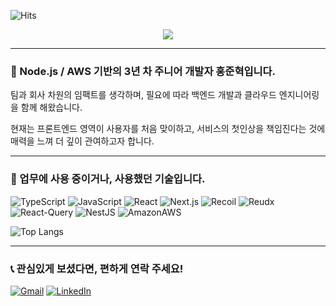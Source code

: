 ![Hits](https://hits.seeyoufarm.com/api/count/incr/badge.svg?url=https%3A%2F%2Fgithub.com%2Fato-m-a&count_bg=%2379C83D&title_bg=%23555555&icon=&icon_color=%23E7E7E7&title=hits&edge_flat=false)

<!-- Hello -->
<div align="center">
  <a href="https://ato-m-a.me">
    <img src="https://capsule-render.vercel.app/api?type=soft&color=auto&height=100&section=header&text=👋%20Hi%20there&fontSize=50&animation=blinking" />
  </a>
</div>

<hr />

### 👋 Node.js / AWS 기반의 3년 차 주니어 개발자 홍준혁입니다.

팀과 회사 차원의 임팩트를 생각하며, 필요에 따라 백엔드 개발과 클라우드 엔지니어링을 함께 해왔습니다.

현재는 프론트엔드 영역이 사용자를 처음 맞이하고, 서비스의 첫인상을 책임진다는 것에 매력을 느껴 더 깊이 관여하고자 합니다.

<hr />

<!-- Tech Stack -->
### 🌟 업무에 사용 중이거나, 사용했던 기술입니다.

![TypeScript](https://img.shields.io/badge/TypeScript-language-007ACC?logo=TypeScript)
![JavaScript](https://img.shields.io/badge/JavaScript-language-F7DF1E?logo=JavaScript)
![React](https://img.shields.io/badge/React-frontend-61DAFB?logo=React)
![Next.js](https://img.shields.io/badge/Next.js-frontend-000000?logo=Next.js)
![Recoil](https://img.shields.io/badge/Recoil-state-3577E5?logo=Recoil)
![Reudx](https://img.shields.io/badge/Redux-state-764ABC?logo=Redux)
![React-Query](https://img.shields.io/badge/React%20Query-state-EF4444?logo=React-Query)
![NestJS](https://img.shields.io/badge/NestJS-backend-E0234D?logo=NestJS)
![AmazonAWS](https://img.shields.io/badge/AmazonAWS-cloud-FF9900?logo=AmazonAWS)

![Top Langs](https://github-readme-stats.vercel.app/api/top-langs/?username=ato-m-a&layout=compact&theme=tokyonight)

<hr />

<!-- Contact -->
### 📞 관심있게 보셨다면, 편하게 연락 주세요!

[![Gmail](https://img.shields.io/badge/%20-Send%20Mail-black?color=14171A&labelColor=ef5350&logo=gmail&logoColor=ffffff)](mailto:atomjh0295@gmail.com)
[![LinkedIn](https://img.shields.io/badge/%20-LinkedIn-black?color=14171A&labelColor=0077b5&logo=linkedin&logoColor=ffffff)](https://www.linkedin.com/in/hongjunhyuk/)
